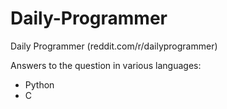 Daily-Programmer
================

Daily Programmer (reddit.com/r/dailyprogrammer)

Answers to the question in various languages:

- Python
- C
